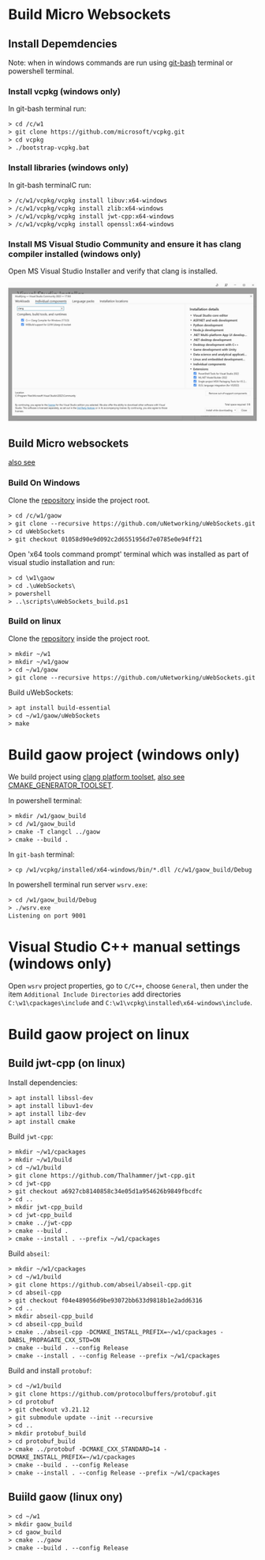 # Build Micro Websockets 

## Install Depemdencies

Note: when in windows commands are run using [git-bash](https://git-scm.com/downloads) terminal or powershell terminal.

### Install vcpkg (windows only)

In git-bash terminal run:

```
> cd /c/w1
> git clone https://github.com/microsoft/vcpkg.git
> cd vcpkg
> ./bootstrap-vcpkg.bat
```

### Install libraries (windows only)

In git-bash terminalC run:

```
> /c/w1/vcpkg/vcpkg install libuv:x64-windows
> /c/w1/vcpkg/vcpkg install zlib:x64-windows
> /c/w1/vcpkg/vcpkg install jwt-cpp:x64-windows
> /c/w1/vcpkg/vcpkg install openssl:x64-windows
```

### Install MS Visual Studio Community and ensure it has clang compiler installed (windows only)

Open MS Visual Studio Installer  and verify that clang is installed.

![ msva installerc settings ](doc/img/msvc_installer_settings_clang.jpg)


## Build Micro websockets

[also see](https://github.com/uNetworking/uWebSockets/actions/runs/8217383674/workflow)

### Build On Windows

Clone the [repository](https://github.com/uNetworking/uWebSockets.git) inside the project root.


```
> cd /c/w1/gaow
> git clone --recursive https://github.com/uNetworking/uWebSockets.git
> cd uWebSockets
> git checkout 01058d90e9d092c2d6551956d7e0785e0e94ff21
```

Open  'x64 tools command prompt' terminal which was installed as part of visual studio installation and run:

```
> cd \w1\gaow
> cd .\uWebSockets\
> powershell
> ..\scripts\uWebSockets_build.ps1

```


### Build on linux

Clone the [repository](https://github.com/uNetworking/uWebSockets.git) inside the project root.


```
> mkdir ~/w1
> mkdir ~/w1/gaow
> cd ~/w1/gaow
> git clone --recursive https://github.com/uNetworking/uWebSockets.git
```

Build uWebSockets:

```
> apt install build-essential
> cd ~/w1/gaow/uWebSockets
> make
```

# Build gaow project (windows only)

We build project using [clang platform toolset](https://learn.microsoft.com/en-us/gaming/gdk/_content/gc/tools-pc/visualstudio/gr-vs-clang),
[also see CMAKE_GENERATOR_TOOLSET](https://cmake.org/cmake/help/latest/generator/Visual%20Studio%2017%202022.html).

In powershell terminal:

```
> mkdir /w1/gaow_build
> cd /w1/gaow_build
> cmake -T clangcl ../gaow
> cmake --build .
```

In `git-bash` terminal:
```
> cp /w1/vcpkg/installed/x64-windows/bin/*.dll /c/w1/gaow_build/Debug
```

In powershell terminal run server `wsrv.exe`:
```
> cd /w1/gaow_build/Debug
> ./wsrv.exe
Listening on port 9001
```


# Visual Studio C++ manual settings (windows only)

Open `wsrv` project properties, go to `C/C++`, choose `General`, 
then under the item `Additional Include Directories` add directories `C:\w1\cpackages\include` and `C:\w1\vcpkg\installed\x64-windows\include`.

# Build gaow project on linux

## Build jwt-cpp (on linux)

Install dependencies:

```
> apt install libssl-dev
> apt install libuv1-dev
> apt install libz-dev
> apt install cmake
```

Build `jwt-cpp`:

```
> mkdir ~/w1/cpackages
> mkdir ~/w1/build
> cd ~/w1/build
> git clone https://github.com/Thalhammer/jwt-cpp.git
> cd jwt-cpp
> git checkout a6927cb8140858c34e05d1a954626b9849fbcdfc
> cd ..
> mkdir jwt-cpp_build
> cd jwt-cpp_build
> cmake ../jwt-cpp
> cmake --build .
> cmake --install . --prefix ~/w1/cpackages
```

Build `abseil`:


```
> mkdir ~/w1/cpackages
> cd ~/w1/build
> git clone https://github.com/abseil/abseil-cpp.git
> cd abseil-cpp
> git checkout f04e489056d9be93072bb633d9818b1e2add6316
> cd ..
> mkdir abseil-cpp_build
> cd abseil-cpp_build
> cmake ../abseil-cpp -DCMAKE_INSTALL_PREFIX=~/w1/cpackages -DABSL_PROPAGATE_CXX_STD=ON
> cmake --build . --config Release
> cmake --install . --config Release --prefix ~/w1/cpackages

```

Build and install `protobuf`:

```
> cd ~/w1/build
> git clone https://github.com/protocolbuffers/protobuf.git
> cd protobuf
> git checkout v3.21.12
> git submodule update --init --recursive
> cd ..
> mkdir protobuf_build
> cd protobuf_build
> cmake ../protobuf -DCMAKE_CXX_STANDARD=14 -DCMAKE_INSTALL_PREFIX=~/w1/cpackages 
> cmake --build . --config Release
> cmake --install . --config Release --prefix ~/w1/cpackages
```


## Buiild gaow (linux ony)

```
> cd ~/w1
> mkdir gaow_build
> cd gaow_build
> cmake ../gaow
> cmake --build . --config Release
```
